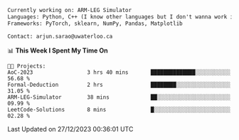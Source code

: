 ```txt
Currently working on: ARM-LEG Simulator
Languages: Python, C++ (I know other languages but I don't wanna work in them)
Frameworks: PyTorch, sklearn, NumPy, Pandas, Matplotlib

Contact: arjun.sarao@uwaterloo.ca
```

<!--START_SECTION:waka-->
📊 **This Week I Spent My Time On** 

```text
🐱‍💻 Projects: 
AoC-2023                 3 hrs 40 mins       ██████████████░░░░░░░░░░░   56.68 % 
Formal-Deduction         2 hrs               ████████░░░░░░░░░░░░░░░░░   31.05 % 
ARM-LEG-Simulator        38 mins             ██░░░░░░░░░░░░░░░░░░░░░░░   09.99 % 
LeetCode-Solutions       8 mins              █░░░░░░░░░░░░░░░░░░░░░░░░   02.28 % 
```


 Last Updated on 27/12/2023 00:36:01 UTC
<!--END_SECTION:waka-->
